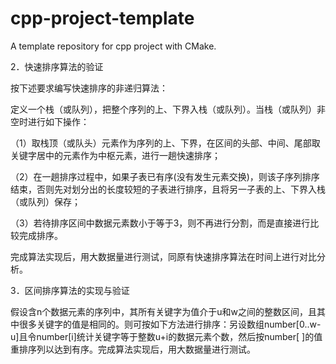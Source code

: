 # cpp-project-template

A template repository for cpp project with CMake.

2．快速排序算法的验证

按下述要求编写快速排序的非递归算法：

定义一个栈（或队列），把整个序列的上、下界入栈（或队列）。当栈（或队列）非空时进行如下操作：

（1）取栈顶（或队头）元素作为序列的上、下界，在区间的头部、中间、尾部取关键字居中的元素作为中枢元素，进行一趟快速排序；

（2）在一趟排序过程中，如果子表已有序(没有发生元素交换)，则该子序列排序结束，否则先对划分出的长度较短的子表进行排序，且将另一子表的上、下界入栈（或队列）保存；

（3）若待排序区间中数据元素数小于等于3，则不再进行分割，而是直接进行比较完成排序。

完成算法实现后，用大数据量进行测试，同原有快速排序算法在时间上进行对比分析。

3．区间排序算法的实现与验证

假设含n个数据元素的序列中，其所有关键字为值介于u和w之间的整数区间，且其中很多关键字的值是相同的。则可按如下方法进行排序：另设数组number[0..w-u]且令number[i]统计关键字等于整数u+i的数据元素个数，然后按number[ ]的值重排序列以达到有序。完成算法实现后，用大数据量进行测试。
